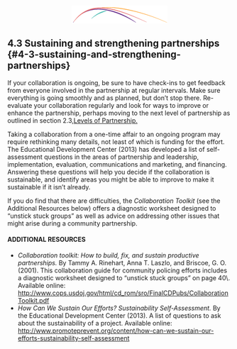 <div style="text-align:center"><img src="/logo/Connectedlib-Logo-Graph.png"></div>

## 4.3 Sustaining and strengthening partnerships {#4-3-sustaining-and-strengthening-partnerships}

If your collaboration is ongoing, be sure to have check-ins to get feedback from everyone involved in the partnership at regular intervals. Make sure everything is going smoothly and as planned, but don’t stop there. Re-evaluate your collaboration regularly and look for ways to improve or enhance the partnership, perhaps moving to the next level of partnership as outlined in section 2.3,<a href="../2_what_is_a_community_partnership/23_levels_of_partnership.md">Levels of Partnership.</a>

Taking a collaboration from a one-time affair to an ongoing program may require rethinking many details, not least of which is funding for the effort. The Educational Development Center (2013) has developed a list of self-assessment questions in the areas of partnership and leadership, implementation, evaluation, communications and marketing, and financing. Answering these questions will help you decide if the collaboration is sustainable, and identify areas you might be able to improve to make it sustainable if it isn’t already.

If you do find that there are difficulties, the _Collaboration Toolkit_ (see the Additional Resources below) offers a diagnostic worksheet designed to “unstick stuck groups” as well as advice on addressing other issues that might arise during a community partnership.
 

<div class="text-wrapping1"><h4>ADDITIONAL RESOURCES</h4><ul><li><i>Collaboration toolkit: How to build, fix, and sustain productive partnerships.</i> By Tammy A. Rinehart, Anna T. Laszlo, and Briscoe, G. O. (2001). This collaboration guide for community policing efforts includes a diagnostic worksheet designed to “unstick stuck groups” on page 40\. Available online: <br><a href="http://www.cops.usdoj.gov/html/cd_rom/sro/FinalCDPubs/CollaborationToolkit.pdf">http://www.cops.usdoj.gov/html/cd_rom/sro/FinalCDPubs/CollaborationToolkit.pdf </a></li><li><i>How Can We Sustain Our Efforts? Sustainability Self-Assessment.</i> By the Educational Development Center (2013). A list of questions to ask about the sustainability of a project. Available online:<br><a href="http://www.promoteprevent.org/content/how-can-we-sustain-our-efforts-sustainability-self-assessment">http://www.promoteprevent.org/content/how-can-we-sustain-our-efforts-sustainability-self-assessment</a></li></ul></div>
<br>